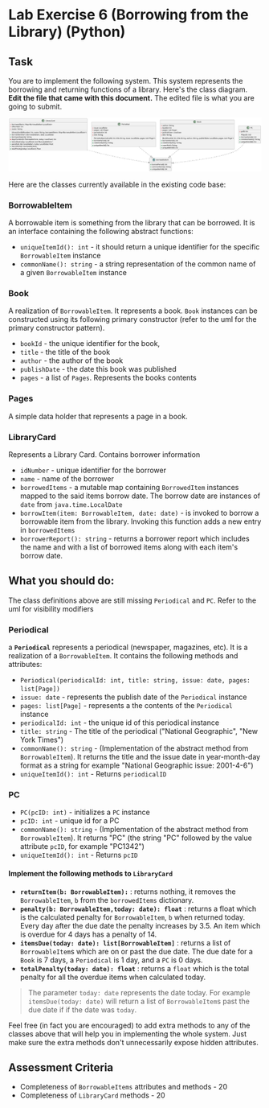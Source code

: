 # Lab Exercise 6 (Borrowing from the Library) (Python)

## Task

You are to implement the following system. This system represents the borrowing and returning functions of a library. Here's the class diagram. **Edit the file that came with this document.** The edited file is what you are going to submit.

![UML](https://raw.githubusercontent.com/HowDoIGitHelp/CMSC23MDNotes/706f15bf8a0c7ed2267233efbdb3d89e918175ad/Markdown%20Lecture%20Notes%20and%20Lab%20Exercises/uml/umlOutputs/BooksBorrowing.svg)

Here are the classes currently available in the existing code base:

### BorrowableItem 

A borrowable item is something from the library that can be borrowed. It is an interface containing the following abstract functions:

- `uniqueItemId(): int` - it should return a unique identifier for the specific `BorrowableItem` instance
- `commonName(): string` - a string representation of the common name of a given `BorrowableItem` instance

### Book

A realization of `BorrowableItem`. It represents a book. `Book` instances can be constructed using its following primary constructor (refer to the uml for the primary constructor pattern).

 * `bookId` - the unique identifier for the book, 
 * `title` - the title of the book 
 * `author` - the author of the book
 * `publishDate` - the date this book was published
 * `pages` - a list of `Pages`. Represents the books contents

### Pages

A simple data holder that represents a page in a book. 

### LibraryCard

Represents a Library Card. Contains borrower information

- `idNumber` - unique identifier for the borrower
- `name` - name of the borrower
- `borrowedItems` - a mutable map containing `BorrowedItem` instances mapped to the said items borrow date. The borrow date are instances of `date` from `java.time.LocalDate`
- `borrowItem(item: BorrowableItem, date: date)` - is invoked to borrow a borrowable item from the library. Invoking this function adds a new entry in `borrowedItems`
- `borrowerReport(): string` - returns a borrower report which includes the name and with a list of borrowed items along with each item's borrow date.

## What you should do:

The class definitions above are still missing `Periodical` and `PC`.  Refer to the uml for visibility modifiers

### Periodical

a **`Periodical`** represents a periodical (newspaper, magazines, etc). It is a realization of a `BorrowableItem`. It contains the following methods and attributes:

- `Periodical(periodicalId: int, title: string, issue: date, pages: list[Page])` 
- `issue: date` - represents the publish date of the `Periodical` instance
- `pages: list[Page]` - represents a the contents of the `Periodical` instance
- `periodicalId: int` - the unique id of this periodical instance
- `title: string` - The title of the periodical ("National Geographic", "New York Times")
- `commonName(): string` - (Implementation of the abstract method from `BorrowableItem`). It returns the title and the issue date in year-month-day format as a string for example "National Geographic issue: 2001-4-6")
- `uniqueItemId(): int` - Returns `periodicalID`

### PC

- `PC(pcID: int)` - initializes a `PC` instance
- `pcID: int` - unique id for a PC
- `commonName(): string` - (Implementation of the abstract method from `BorrowableItem`). It returns "PC<pcID>" (the string "PC" followed by the value attribute `pcID`, for example "PC1342")
- `uniqueItemId(): int` - Returns `pcID`

#### Implement the following methods to `LibraryCard`
- **`returnItem(b: BorrowableItem):`** : returns nothing, it removes the `BorrowableItem`, `b` from the `borrowedItems` dictionary.
- **`penalty(b: BorrowableItem,today: date): float`** : returns a float which is the calculated penalty for `BorrowableItem`, `b` when returned today. Every day after the due date the penalty increases by 3.5. An item which is overdue for 4 days has a penalty of 14. 
- **`itemsDue(today: date): list[BorrowableItem]`** : returns a list of `BorrowableItem`s which are on or past the due date. The due date for a `Book` is 7 days, a `Periodical` is 1 day, and a `PC` is 0 days.
- **`totalPenalty(today: date): float`** : returns a `float` which is the total penalty for all the overdue items when calculated today.

> The parameter `today: date` represents the date today. For example `itemsDue(today: date)` will return a list of `BorrowableItem`s past the due date if if the date was `today`.

Feel free (in fact you are encouraged) to add extra methods to any of the classes above that will help you in implementing the whole system. Just make sure the extra methods don't unnecessarily expose hidden attributes.

## Assessment Criteria

- Completeness of `BorrowableItems` attributes and methods - 20
- Completeness of `LibraryCard` methods - 20
